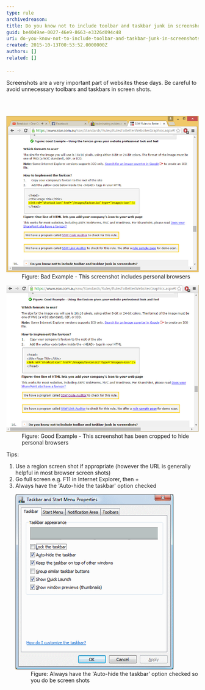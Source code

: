 ```yaml
---
type: rule
archivedreason: 
title: Do you know not to include toolbar and taskbar junk in screenshots?
guid: be4049ae-0027-46e9-8663-e3326d094c48
uri: do-you-know-not-to-include-toolbar-and-taskbar-junk-in-screenshots
created: 2015-10-13T00:53:52.0000000Z
authors: []
related: []

---
```



<p>Screenshots are a very important part of websites these days. Be careful to avoid unnecessary toolbars and taskbars in screen shots.
			</p>
<br><excerpt class='endintro'></excerpt><br>
<dl class="badImage"><dt><img src="Bad_Screenshot-with-personal-data.JPG" alt="bad example as the taskbar and the Googletoolbar have been captured" /></dt><dd>Figure: Bad Example - This screenshot includes personal browsers</dd></dl><dl class="goodImage"><dt><img src="Good_No-Personal-Info.jpg" alt="Good example  the taskbar and Googletoolbar have been hidden before capturing the screenshot" /></dt><dd>Figure: Good Example - This screenshot has been cropped to hide personal browsers</dd></dl><p>Tips:</p><ol><li>Use a region screen shot if appropriate (however the URL is generally helpful in most browser screen shots)</li><li>Go full screen e.g.​ F11 in Internet Explorer, then <Alt>+<Print></li><li>Always have the 'Auto-hide the taskbar' option checked<br>
			            <dl class="goodImage"><dt><img src="Good_Auto-Hide-Taskbar.gif" alt="Set toolbars to auto-hide" /></dt><dd>Figure: Always have the 'Auto-hide the taskbar' option checked so you do be screen shots</dd></dl></li></ol>


